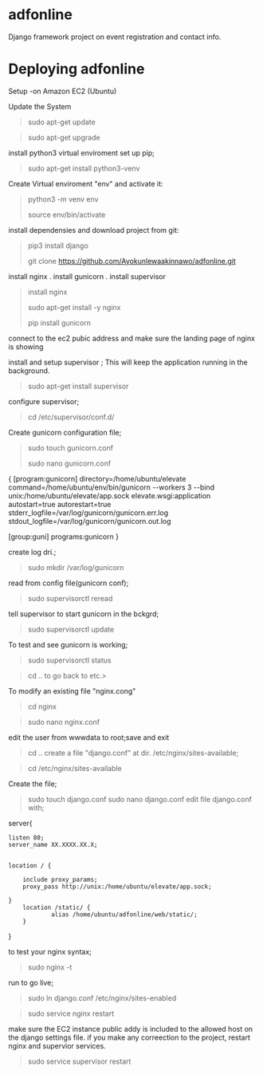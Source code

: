 # adfonline
Django framework project on event registration and contact info.
# Deploying adfonline 
Setup -on Amazon EC2 (Ubuntu)

Update the System

>sudo apt-get update

>sudo apt-get upgrade
>
install python3 virtual enviroment set up pip;

>sudo apt-get install python3-venv
>
Create Virtual enviroment "env" and activate it:

>python3 -m venv env
>
>source env/bin/activate
>
install dependensies and download project from git:

>pip3 install django
>
>git clone https://github.com/Ayokunlewaakinnawo/adfonline.git
>

install nginx
.
install gunicorn
.
install supervisor

>install nginx
>
>sudo apt-get install -y nginx
>
>pip install gunicorn
>
>

connect to the ec2 pubic address and make sure the landing page of nginx is showing

install and setup supervisor ; This will keep the application running in the background.


>sudo apt-get install supervisor
>
configure supervisor;

>cd /etc/supervisor/conf.d/

Create gunicorn configuration file;
>
>sudo touch gunicorn.conf
>
>sudo nano gunicorn.conf


{
[program:gunicorn]
directory=/home/ubuntu/elevate
command=/home/ubuntu/env/bin/gunicorn --workers 3 --bind unix:/home/ubuntu/elevate/app.sock elevate.wsgi:application  
autostart=true
autorestart=true
stderr_logfile=/var/log/gunicorn/gunicorn.err.log
stdout_logfile=/var/log/gunicorn/gunicorn.out.log

[group:guni]
programs:gunicorn
}


create log dri.;
>sudo mkdir /var/log/gunicorn

read from config file(gunicorn conf);

>sudo supervisorctl reread

tell supervisor to start gunicorn in the bckgrd;

>sudo supervisorctl update

To test and see gunicorn is working;

>sudo supervisorctl status



>cd .. to go back to etc.>

To modify an existing file "nginx.cong"
>cd nginx

>sudo nano nginx.conf

edit the user from wwwdata to root;save and exit

>cd ..
>create a file "django.conf" at dir. /etc/nginx/sites-available;

>cd  /etc/nginx/sites-available

Create the file;

>sudo touch django.conf
>sudo nano django.conf
edit file django.conf with;





server{

	listen 80;
	server_name XX.XXXX.XX.X;

	
	location / {

		include proxy_params;
		proxy_pass http://unix:/home/ubuntu/elevate/app.sock;

	}
        location /static/ {
                alias /home/ubuntu/adfonline/web/static/;
        }

}




to test your nginx syntax;

>sudo nginx -t
>
run to go live;

>sudo ln django.conf /etc/nginx/sites-enabled 

>sudo service nginx restart

make sure the EC2 instance public addy is included to the allowed host on the django settings file. if you make any correection to the project, restart nginx and supervior services.

>sudo service supervisor restart
